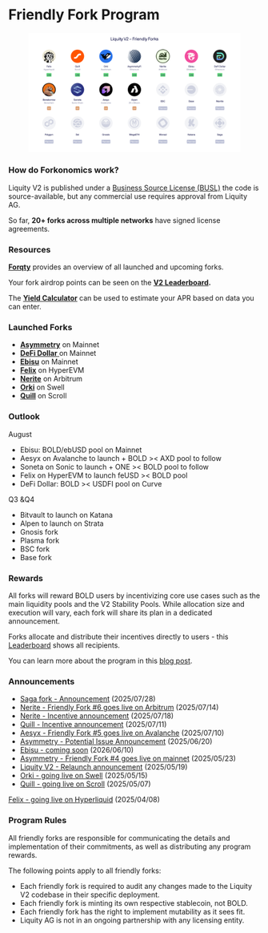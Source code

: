 # Friendly Fork Program

<figure><img src="../.gitbook/assets/Group 2832.png" alt=""><figcaption></figcaption></figure>

### How do Forkonomics work?

Liquity V2 is published under a [Business Source License (BUSL)](https://github.com/liquity/bold/blob/main/contracts/LICENSE) the code is source-available, but any commercial use requires approval from Liquity AG.

So far, **20+ forks across multiple networks** have signed license agreements.

### Resources

[**Forqty**](https://www.forqty.com/) provides an overview of all launched and upcoming forks.

Your fork airdrop points can be seen on the [**V2 Leaderboard**](https://dune.com/liquity/v2-leaderboard)**.**

The [**Yield Calculator**](https://docs.google.com/spreadsheets/d/1Zi_2rU7Ktwd4qF9AZuFbgz7W8uIEN6ta5n-LHOE44oM/edit?gid=0#gid=0) can be used to estimate your APR based on data you can enter.

### Launched Forks

* [**Asymmetry**](https://www.asymmetry.finance/) on Mainnet
* [**DeFi Dollar** ](https://defidollar.io/)on Mainnet
* [**Ebisu**](https://ebisu.money/) on Mainnet
* [**Felix**](https://www.usefelix.xyz/) on HyperEVM
* [**Nerite**](https://www.nerite.org/) on Arbitrum
* [**Orki**](https://www.orki.finance/) on Swell
* [**Quill**](https://www.quill.finance/) on Scroll

### Outlook

August

* Ebisu: BOLD/ebUSD pool on Mainnet
* Aesyx on Avalanche to launch + BOLD >< AXD pool to follow
* Soneta on Sonic to launch + ONE >< BOLD pool to follow
* Felix on HyperEVM to launch feUSD >< BOLD pool
* DeFi Dollar: BOLD >< USDFI pool on Curve

Q3 \&Q4

* Bitvault to launch on Katana
* Alpen to launch on Strata
* Gnosis fork
* Plasma fork
* BSC fork
* Base fork

### Rewards

All forks will reward BOLD users by incentivizing core use cases such as the main liquidity pools and the V2 Stability Pools. While allocation size and execution will vary, each fork will share its plan in a dedicated announcement.&#x20;

Forks allocate and distribute their incentives directly to users - this [Leaderboard](https://dune.com/liquity/v2-leaderboard) shows all recipients.

You can learn more about the program in this [blog post](https://www.liquity.org/blog/bootstrapping-liquity-v2).

### Announcements

* [Saga fork - Announcement](https://x.com/Sagaxyz__/status/1949892889456050207) (2025/07/28)
* [Nerite - Friendly Fork #6 goes live on Arbitrum](https://x.com/LiquityProtocol/status/1944771396183183731) (2025/07/14)
* [Nerite - Incentive announcement](https://x.com/LiquityProtocol/status/1946220042770854163) (2025/07/18)
* [Quill - Incentive announcement](https://x.com/LiquityProtocol/status/1943703345363058899) (2025/07/11)
* [Aesyx - Friendly Fork #5 goes live on Avalanche](https://x.com/LiquityProtocol/status/1943402636444889450) (2025/07/10)
* [Asymmetry - Potential Issue Announcement](https://x.com/asymmetryfin/status/1935869427783729188) (2025/06/20)
* [Ebisu - coming soon](https://x.com/LiquityProtocol/status/1932527468679696398) (2026/06/10)
* [Asymmetry - Friendly Fork #4 goes live on mainnet](https://x.com/LiquityProtocol/status/1925955594973835496) (2025/05/23)
* [Liquity V2 - Relaunch announcement](https://x.com/LiquityProtocol/status/1924465010925056106) (2025/05/19)
* [Orki - going live on Swell](https://x.com/LiquityProtocol/status/1923019704605737130) (2025/05/15)
* [Quill - going live on Scroll](https://x.com/LiquityProtocol/status/1920130975708901601) (2025/05/07)

[Felix - going live on Hyperliquid](https://x.com/LiquityProtocol/status/1909634552852795574) (2025/04/08)

### Program Rules

All friendly forks are responsible for communicating the details and implementation of their commitments, as well as distributing any program rewards.

The following points apply to all friendly forks:

* Each friendly fork is required to audit any changes made to the Liquity V2 codebase in their specific deployment.&#x20;
* Each friendly fork is minting its own respective stablecoin, not BOLD.&#x20;
* Each friendly fork has the right to implement mutability as it sees fit.
* Liquity AG is not in an ongoing partnership with any licensing entity.&#x20;
